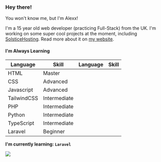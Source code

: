 ### Hey there!
You won't know me, but I'm Alexx!<br>

I'm a 15 year old web developer (practicing Full-Stack) from the UK.
I'm working on some super cool projects at the moment, including [SolsticeHosting](https://solsticehosting.co.uk). Read more about it on [my website](https://alexx.info).


#### I'm Always Learning
| Language      | Skill | Language      | Skill |
| ----------- | ----------- | ----------- | ----------- |
| HTML      | Master       |
| CSS   | Advanced        |
| Javascript      | Advanced       |
| TailwindCSS   | Intermediate        |
| PHP      | Intermediate       |
| Python   | Intermediate        |
|  TypeScript   | Intermediate        |
| Laravel   | Beginner        |

**I'm currently learning: `Laravel`**

<img src="https://github.com/soundlesss/soundlesss/blob/main/corgi-computer.gif">
